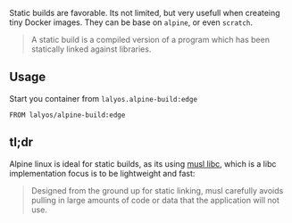 Static builds are favorable. Its not limited, but very usefull when createing tiny Docker images.
They can be base on `alpine`, or even `scratch`.

> A static build is a compiled version of a program which has been statically linked against libraries.

## Usage

Start you container from `lalyos.alpine-build:edge`
```
FROM lalyos/alpine-build:edge
```

## tl;dr

Alpine linux is ideal for static builds, as its using [musl libc](http://www.musl-libc.org), 
which is a libc implementation focus is to be lightweight and fast:

> Designed from the ground up for static linking, musl carefully avoids pulling in large amounts of code or data that the application will not use. 


